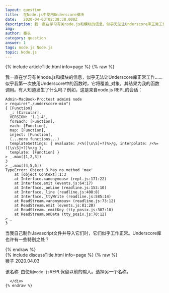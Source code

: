 ```yaml
---
layout: question
title:  在Node.js中使用Underscore模块
date:   2020-04-03T02:38:38.000Z
description: 我一直在学习有关node.js和模块的信息，似乎无法让Underscore库正常工作……似乎我第一次使用Underscore中的函数时，它将覆盖_对象，其...
img: 
author: 番长
category: question
answer: 1
tags: node.js Node.js
topic: Node.js
---
```

<div class="article-root">
  <div class="article">
    {% include articleTitle.html info=page %}
    {% raw %}
    <div class="article-content"><p><font style="vertical-align: inherit;"><font style="vertical-align: inherit;">我一直在学习有关node.js和模块的信息，似乎无法让Underscore库正常工作……似乎我第一次使用Underscore中的函数时，它将覆盖_对象，其结果为我的函数调用。</font><font style="vertical-align: inherit;">有人知道发生了什么吗？</font><font style="vertical-align: inherit;">例如，这是来自node.js REPL的会话：</font></font></p>

<pre><code>Admin-MacBook-Pro:test admin$ node<font></font>
&gt; require("./underscore-min")<font></font>
{ [Function]<font></font>
  _: [Circular],<font></font>
  VERSION: '1.1.4',<font></font>
  forEach: [Function],<font></font>
  each: [Function],<font></font>
  map: [Function],<font></font>
  inject: [Function],<font></font>
  (...more functions...)<font></font>
  templateSettings: { evaluate: /&lt;%([\s\S]+?)%&gt;/g, interpolate: /&lt;%=([\s\S]+?)%&gt;/g },<font></font>
  template: [Function] }<font></font>
&gt; _.max([1,2,3])<font></font>
3<font></font>
&gt; _.max([4,5,6])<font></font>
TypeError: Object 3 has no method 'max'<font></font>
    at [object Context]:1:3<font></font>
    at Interface.&lt;anonymous&gt; (repl.js:171:22)<font></font>
    at Interface.emit (events.js:64:17)<font></font>
    at Interface._onLine (readline.js:153:10)<font></font>
    at Interface._line (readline.js:408:8)<font></font>
    at Interface._ttyWrite (readline.js:585:14)<font></font>
    at ReadStream.&lt;anonymous&gt; (readline.js:73:12)<font></font>
    at ReadStream.emit (events.js:81:20)<font></font>
    at ReadStream._emitKey (tty_posix.js:307:10)<font></font>
    at ReadStream.onData (tty_posix.js:70:12)<font></font>
&gt; _<font></font>
3<font></font>
</code></pre>

<p><font style="vertical-align: inherit;"><font style="vertical-align: inherit;">当我自己制作Javascript文件并导入它们时，它们似乎工作正常。</font><font style="vertical-align: inherit;">Underscore库也许有一些特别之处？</font></font></p></div>
    {% endraw %}
  </div>

  <div class="discuss-wrapper">
    {% include discussTitle.html info=page %}
    {% raw %}
    <div class="discuss-item">
        <div class="discuss-parent">
          <div class="discuss-meta">
            <span class="discuss-user">猴子</span>
            <span class="discuss-time">2020.04.03</span>
          </div>
          <div class="discuss-comment"><p><font style="vertical-align: inherit;"><font style="vertical-align: inherit;">该名称</font></font><code>_</code><font style="vertical-align: inherit;"><font style="vertical-align: inherit;">由使用</font></font><code>node.js</code><font style="vertical-align: inherit;"><font style="vertical-align: inherit;">REPL保留以前的输入。</font><font style="vertical-align: inherit;">选择另一个名称。</font></font></p></div>
        </div>
        
      </div>
    {% endraw %}
  </div>
<div>
